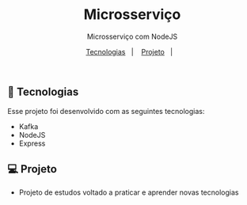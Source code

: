 <h1 align="center">Microsserviço</h1>

<p align="center">
Microsserviço com NodeJS
</p>

<p align="center">
  <a href="#-tecnologias">Tecnologias</a>&nbsp;&nbsp;&nbsp;|&nbsp;&nbsp;&nbsp;
  <a href="#-projeto">Projeto</a>&nbsp;&nbsp;&nbsp;|&nbsp;&nbsp;&nbsp;
</p>

<br>

## 🚀 Tecnologias

Esse projeto foi desenvolvido com as seguintes tecnologias:

- Kafka
- NodeJS
- Express

##

## 💻 Projeto

- Projeto de estudos voltado a praticar e aprender novas tecnologias